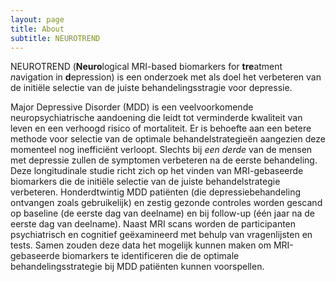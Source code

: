 ```yaml
---
layout: page
title: About
subtitle: NEUROTREND
---
```


NEUROTREND (**Neuro**logical MRI-based biomarkers for **tre**atment *n*avigation in **d**epression) is een onderzoek met als doel het verbeteren van de initiële selectie van de juiste behandelingsstragie voor depressie.

Major Depressive Disorder (MDD) is een veelvoorkomende neuropsychiatrische aandoening die leidt tot verminderde kwaliteit van leven en een verhoogd risico of mortaliteit. Er is behoefte aan een betere methode voor selectie van de optimale behandelstrategieën aangezien deze momenteel nog inefficiënt verloopt. Slechts bij *een derde* van de mensen met depressie zullen de symptomen verbeteren na de eerste behandeling. Deze longitudinale studie richt zich op het vinden van MRI-gebaseerde biomarkers die de initiële selectie van de juiste behandelstrategie verbeteren. Honderdtwintig MDD patiënten (die depressiebehandeling ontvangen zoals gebruikelijk) en zestig gezonde controles worden gescand op baseline (de eerste dag van deelname) en bij follow-up (één jaar na de eerste dag van deelname). Naast MRI scans worden de participanten psychiatrisch en cognitief geëxamineerd met behulp van vragenlijsten en tests. Samen zouden deze data het mogelijk kunnen maken om MRI-gebaseerde biomarkers te identificeren die de optimale behandelingsstrategie bij MDD patiënten kunnen voorspellen.
